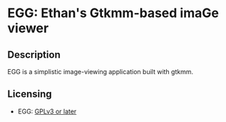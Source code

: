 # EGG: Ethan's Gtkmm-based imaGe viewer

## Description
EGG is a simplistic image-viewing application built with gtkmm.

## Licensing
 - EGG: [GPLv3 or later](LICENSE.md)
